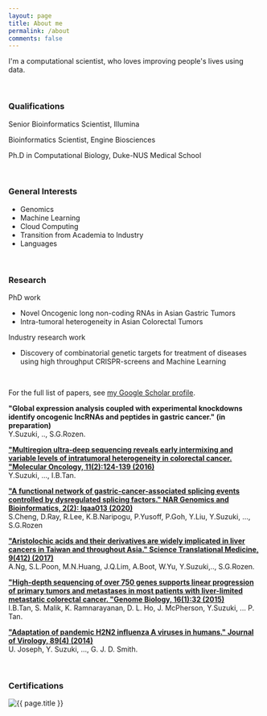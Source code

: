 ```yaml
---
layout: page
title: About me
permalink: /about
comments: false
---
```


<div class="row justify-content-between">
<div class="col-md-8 pr-5">

<p>I'm a computational scientist, who loves improving people's lives using data.</p>
</br>
<h3>Qualifications</h3>
<p>Senior Bioinformatics Scientist, Illumina</p>
<p>Bioinformatics Scientist, Engine Biosciences</p>
<p>Ph.D in Computational Biology, Duke-NUS Medical School</p>
</br>
<h3>General Interests</h3>
<ul>
  <li>Genomics</li>
  <li>Machine Learning</li>
  <li>Cloud Computing</li>
  <li>Transition from Academia to Industry</li>
  <li>Languages</li>
</ul>
</br>
<h3>Research</h3>
<p> PhD work </p>
<ul>
  <li>Novel Oncogenic long non-coding RNAs in Asian Gastric Tumors</li>
  <li> Intra-tumoral heterogeneity in Asian Colorectal Tumors </li>
</ul>
<p> Industry research work </p>
<ul>
  <li>Discovery of combinatorial genetic targets for treatment of diseases using high throughput CRISPR-screens and Machine Learning</li>
</ul>
</br>
<p>For the full list of papers, see <a href="https://scholar.google.com/citations?hl=en&user=lIh6QvUAAAAJ&view_op=list_works&sortby=pubdate">my Google Scholar profile</a>.</p>

<p><b> "Global expression analysis coupled with experimental knockdowns identify oncogenic lncRNAs and peptides in gastric cancer." (in preparation)</b><br />
Y.Suzuki, .., S.G.Rozen.
</p>

<p><b><a href="https://febs.onlinelibrary.wiley.com/doi/full/10.1002/1878-0261.12012">"Multiregion ultra‐deep sequencing reveals early intermixing and variable levels of intratumoral heterogeneity in colorectal cancer. "Molecular Oncology, 11(2):124-139 (2016)</a></b><br />
Y.Suzuki, ..., I.B.Tan.</p>

<p><b><a href="https://academic.oup.com/nargab/article-abstract/2/2/lqaa013/5763101">"A functional network of gastric-cancer-associated splicing events controlled by dysregulated splicing factors." NAR Genomics and Bioinformatics, 2(2): lqaa013 (2020)</a></b><br />
S.Cheng, D.Ray, R.Lee, K.B.Naripogu, P.Yusoff, P.Goh, Y.Liu, Y.Suzuki, ..., S.G.Rozen</p>

<p><b><a href="https://stm.sciencemag.org/content/9/412/eaan6446.short">"Aristolochic acids and their derivatives are widely implicated in liver cancers in Taiwan and throughout Asia." Science Translational Medicine, 9(412) (2017)</a></b><br />
A.Ng, S.L.Poon, M.N.Huang, J.Q.Lim, A.Boot, W.Yu, Y.Suzuki,.., S.G.Rozen.</p>

<p><b><a href="https://genomebiology.biomedcentral.com/articles/10.1186/s13059-015-0589-1">"High-depth sequencing of over 750 genes supports linear progression of primary tumors and metastases in most patients with liver-limited metastatic colorectal cancer. "Genome Biology, 16(1):32 (2015)</a></b><br />
I.B.Tan, S. Malik, K. Ramnarayanan, D. L. Ho, J. McPherson, Y.Suzuki, ... P. Tan.</p>

<p><b><a href="https://jvi.asm.org/content/89/4/2442.short">"Adaptation of pandemic H2N2 influenza A viruses in humans." Journal of Virology, 89(4) (2014)</a></b><br />
U. Joseph, Y. Suzuki, ..., G. J. D. Smith. </p>
<br />

<h3>Certifications</h3>

</div>

<div class="col-md-4">
  <img class="featured-image img-fluid" src="{{ site.baseurl }}/assets/images/me.jpg" alt="{{ page.title }}">
</div>
</div>
